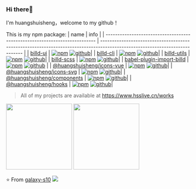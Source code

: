 ### Hi there👋

I'm huangshuisheng，welcome to my github！

This is my npm package:
| name | info |
| -------------------------------------------------------------------------- | --------------------------------------------------------------------------------------------------------------------------- |
| [billd-ui](https://github.com/galaxy-s10/billd-ui) | [![npm](https://img.shields.io/npm/v/billd-ui)](https://www.npmjs.com/package/billd-ui) [![github](https://img.shields.io/github/stars/galaxy-s10/billd-ui?label=Stars&logo=GitHub)](https://github.com/galaxy-s10/billd-ui)|
| [billd-cli](https://github.com/galaxy-s10/billd-cli) | [![npm](https://img.shields.io/npm/v/billd-cli)](https://www.npmjs.com/package/billd-cli) [![github](https://img.shields.io/github/stars/galaxy-s10/billd-cli?label=Stars&logo=GitHub)](https://github.com/galaxy-s10/billd-cli)|
| [billd-utils](https://github.com/galaxy-s10/billd-utils) | [![npm](https://img.shields.io/npm/v/billd-utils)](https://www.npmjs.com/package/billd-utils) [![github](https://img.shields.io/github/stars/galaxy-s10/billd-utils?label=Stars&logo=GitHub)](https://github.com/galaxy-s10/billd-utils)|
| [billd-scss](https://github.com/galaxy-s10/billd-scss) | [![npm](https://img.shields.io/npm/v/billd-scss)](https://www.npmjs.com/package/billd-scss) [![github](https://img.shields.io/github/stars/galaxy-s10/billd-scss?label=Stars&logo=GitHub)](https://github.com/galaxy-s10/billd-scss)|
| [babel-plugin-import-billd](https://github.com/galaxy-s10/babel-plugin-import-billd) | [![npm](https://img.shields.io/npm/v/babel-plugin-import-billd)](https://www.npmjs.com/package/babel-plugin-import-billd) [![github](https://img.shields.io/github/stars/galaxy-s10/babel-plugin-import-billd?label=Stars&logo=GitHub)](https://github.com/galaxy-s10/babel-plugin-import-billd) |
| [@huangshuisheng/icons-vue](https://github.com/galaxy-s10/billd-ui-icons) | [![npm](https://img.shields.io/npm/v/@huangshuisheng/icons-vue)](https://www.npmjs.com/package/@huangshuisheng/icons-vue) [![github](https://img.shields.io/github/stars/galaxy-s10/billd-ui-icons?label=Stars&logo=GitHub)](https://github.com/galaxy-s10/billd-ui-icons)|
| [@huangshuisheng/icons-svg](https://github.com/galaxy-s10/billd-ui-icons) | [![npm](https://img.shields.io/npm/v/@huangshuisheng/icons-svg)](https://www.npmjs.com/package/@huangshuisheng/icons-svg) [![github](https://img.shields.io/github/stars/galaxy-s10/billd-ui-icons?label=Stars&logo=GitHub)](https://github.com/galaxy-s10/billd-ui-icons)|
| [@huangshuisheng/components](https://github.com/galaxy-s10/billd-monorepo) | [![npm](https://img.shields.io/npm/v/@huangshuisheng/components)](https://www.npmjs.com/package/@huangshuisheng/components) [![github](https://img.shields.io/github/stars/galaxy-s10/billd-monorepo?label=Stars&logo=GitHub)](https://github.com/galaxy-s10/billd-monorepo)|
| [@huangshuisheng/hooks](https://github.com/galaxy-s10/billd-monorepo) | [![npm](https://img.shields.io/npm/v/@huangshuisheng/hooks)](https://www.npmjs.com/package/@huangshuisheng/hooks) [![github](https://img.shields.io/github/stars/galaxy-s10/billd-monorepo?label=Stars&logo=GitHub)](https://github.com/galaxy-s10/billd-monorepo)|

> All of my projects are available at https://www.hsslive.cn/works

<div>
<img height="180em" src="https://github-readme-stats.vercel.app/api?username=galaxy-s10&show_icons=true" />
<img height="180em" src="https://github-readme-stats.vercel.app/api/top-langs/?username=galaxy-s10&layout=compact" />
</div>

⭐️ From [galaxy-s10](https://github.com/galaxy-s10) <img  src="https://komarev.com/ghpvc/?username=galaxy-s10" />
